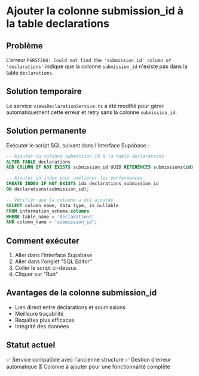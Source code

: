 # Ajouter la colonne submission_id à la table declarations

## Problème
L'erreur `PGRST204: Could not find the 'submission_id' column of 'declarations'` indique que la colonne `submission_id` n'existe pas dans la table `declarations`.

## Solution temporaire
Le service `viewsDeclarationService.ts` a été modifié pour gérer automatiquement cette erreur et retry sans la colonne `submission_id`.

## Solution permanente
Exécuter le script SQL suivant dans l'interface Supabase :

```sql
-- Ajouter la colonne submission_id à la table declarations
ALTER TABLE declarations 
ADD COLUMN IF NOT EXISTS submission_id UUID REFERENCES submissions(id) ON DELETE CASCADE;

-- Ajouter un index pour améliorer les performances
CREATE INDEX IF NOT EXISTS idx_declarations_submission_id 
ON declarations(submission_id);

-- Vérifier que la colonne a été ajoutée
SELECT column_name, data_type, is_nullable 
FROM information_schema.columns 
WHERE table_name = 'declarations' 
AND column_name = 'submission_id';
```

## Comment exécuter
1. Aller dans l'interface Supabase
2. Aller dans l'onglet "SQL Editor"
3. Coller le script ci-dessus
4. Cliquer sur "Run"

## Avantages de la colonne submission_id
- Lien direct entre déclarations et soumissions
- Meilleure traçabilité
- Requêtes plus efficaces
- Intégrité des données

## Statut actuel
✅ Service compatible avec l'ancienne structure
✅ Gestion d'erreur automatique
⏳ Colonne à ajouter pour une fonctionnalité complète 